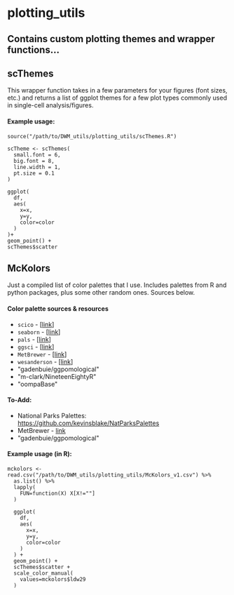 # plotting_utils
## Contains custom plotting themes and wrapper functions...


## **scThemes**
This wrapper function takes in a few parameters for your figures (font sizes, etc.) and returns a list of ggplot themes for a few plot types commonly used in single-cell analysis/figures.

#### Example usage:
```
source("/path/to/DWM_utils/plotting_utils/scThemes.R")

scTheme <- scThemes(
  small.font = 6,
  big.font = 8,
  line.width = 1,
  pt.size = 0.1
)

ggplot(
  df,
  aes(
    x=x,
    y=y,
    color=color
  )
)+
geom_point() +
scThemes$scatter
```

## **McKolors**
Just a compiled list of color palettes that I use. Includes palettes from R and python packages, plus some other random ones. Sources below.
#### Color palette sources & resources
- `scico` - [[link](https://github.com/thomasp85/scico)]
- `seaborn` - [[link](https://seaborn.pydata.org/tutorial/color_palettes.html)]
- `pals` - [[link](https://cran.r-project.org/web/packages/pals/vignettes/pals_examples.html)]
- `ggsci` -  [[link](https://cran.r-project.org/web/packages/ggsci/vignettes/ggsci.html)]
- `MetBrewer` - [[link](https://github.com/BlakeRMills/MetBrewer)]
- `wesanderson` - [[link](https://github.com/karthik/wesanderson)]
- "gadenbuie/ggpomological"
- "m-clark/NineteenEightyR"
- "oompaBase"

#### To-Add:
- National Parks Palettes: https://github.com/kevinsblake/NatParksPalettes
- MetBrewer - [link](https://github.com/BlakeRMills/MetBrewer)
- "gadenbuie/ggpomological"

#### Example usage (in R):
```
mckolors <- read.csv("/path/to/DWM_utils/plotting_utils/McKolors_v1.csv") %>%
  as.list() %>%
  lapply(
    FUN=function(X) X[X!=""]
  )

  ggplot(
    df,
    aes(
      x=x,
      y=y,
      color=color
    )
  ) +
  geom_point() +
  scThemes$scatter +
  scale_color_manual(
    values=mckolors$ldw29
  )
```
